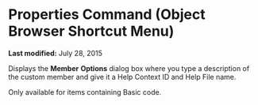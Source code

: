 
# Properties Command (Object Browser Shortcut Menu)

 **Last modified:** July 28, 2015

Displays the  **Member** **Options** dialog box where you type a description of the custom member and give it a Help Context ID and Help File name.

Only available for items containing Basic code.

